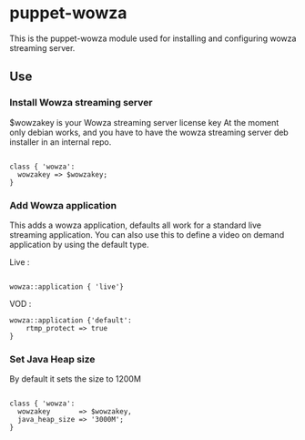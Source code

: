 # puppet-wowza

This is the puppet-wowza module used for installing and configuring wowza streaming server.

## Use

### Install Wowza streaming server

$wowzakey is your Wowza streaming server license key
At the moment only debian works, and you have to have the wowza streaming server deb installer in an internal repo.

<pre><code>
class { 'wowza':
  wowzakey => $wowzakey;
}
</code></pre>

### Add Wowza application

This adds a wowza application, defaults all work for a standard live streaming application. You can also use this to define a 
video on demand application by using the default type.

Live :

<pre><code>
wowza::application { 'live'}
</code></pre>

VOD :

```
wowza::application {'default':
	rtmp_protect => true
}
```

### Set Java Heap size

By default it sets the size to 1200M

<pre><code>
class { 'wowza':
  wowzakey       => $wowzakey,
  java_heap_size => '3000M';
}
</code></pre>
